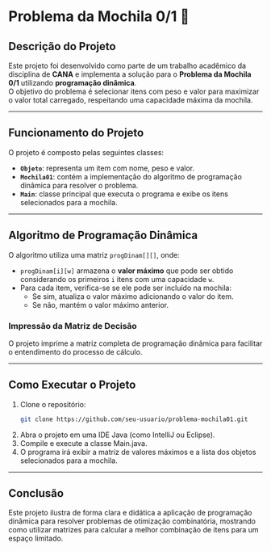 # Problema da Mochila 0/1 🎒

## **Descrição do Projeto**  
Este projeto foi desenvolvido como parte de um trabalho acadêmico da disciplina de **CANA** e implementa a solução para o **Problema da Mochila 0/1** utilizando **programação dinâmica**.  
O objetivo do problema é selecionar itens com peso e valor para maximizar o valor total carregado, respeitando uma capacidade máxima da mochila.

---

## **Funcionamento do Projeto**  
O projeto é composto pelas seguintes classes:  

- **`Objeto`**: representa um item com nome, peso e valor.  
- **`Mochila01`**: contém a implementação do algoritmo de programação dinâmica para resolver o problema.  
- **`Main`**: classe principal que executa o programa e exibe os itens selecionados para a mochila.

---

## **Algoritmo de Programação Dinâmica**  
O algoritmo utiliza uma matriz `progDinam[][]`, onde:
- `progDinam[i][w]` armazena o **valor máximo** que pode ser obtido considerando os primeiros `i` itens com uma capacidade `w`.
- Para cada item, verifica-se se ele pode ser incluído na mochila:
  - Se sim, atualiza o valor máximo adicionando o valor do item.
  - Se não, mantém o valor máximo anterior.

### **Impressão da Matriz de Decisão**  
O projeto imprime a matriz completa de programação dinâmica para facilitar o entendimento do processo de cálculo.

---

## **Como Executar o Projeto**  
1. Clone o repositório:
   ```bash
   git clone https://github.com/seu-usuario/problema-mochila01.git
2. Abra o projeto em uma IDE Java (como IntelliJ ou Eclipse).
3. Compile e execute a classe Main.java.
4. O programa irá exibir a matriz de valores máximos e a lista dos objetos selecionados para a mochila.

---

## **Conclusão**
Este projeto ilustra de forma clara e didática a aplicação de programação dinâmica para resolver problemas de otimização combinatória, mostrando como utilizar matrizes para calcular a melhor combinação de itens para um espaço limitado.




